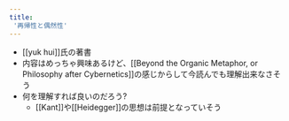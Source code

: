 ```yaml
---
title:
 '再帰性と偶然性'
---
```


- [[yuk hui]]氏の著書
- 内容はめっちゃ興味あるけど、[[Beyond the Organic Metaphor, or Philosophy after Cybernetics]]の感じからして今読んでも理解出来なさそう
- 何を理解すれば良いのだろう?
    - [[Kant]]や[[Heidegger]]の思想は前提となっていそう
